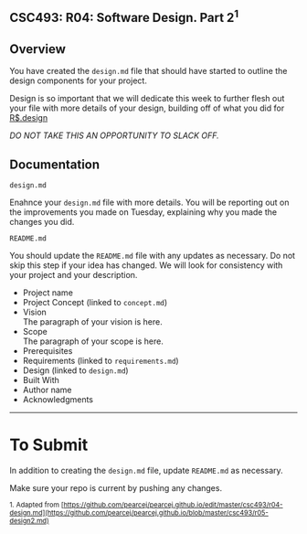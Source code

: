 ## CSC493: R04: Software Design. Part 2<sup>1</sup>

## Overview
You have created the <code>design.md</code> file that should have started to outline the design components for your project.

Design is so important that we will dedicate this week to further flesh out your file with more details of your design, building off of 
what you did for [R$.design](R4.design.md) 

*DO NOT TAKE THIS AN OPPORTUNITY TO SLACK OFF.* 

## Documentation

<code>design.md</code>

Enahnce your <code>design.md</code> file with more details. You will be reporting out on the improvements you made on Tuesday, explaining why you made the changes you did.

<code>README.md</code>

You should update the <code>README.md</code> file with any updates as necessary. Do not skip this step if your idea has changed. We will look for consistency with your project and your description.

- Project name
- Project Concept (linked to <code>concept.md</code>)
- Vision<br>
The paragraph of your vision is here.
- Scope<br>
The paragraph of your scope is here.
- Prerequisites
- Requirements (linked to <code>requirements.md</code>)
- Design (linked to <code>design.md</code>)
- Built With
- Author name
- Acknowledgments

---
# To Submit
In addition to creating the <code>design.md</code> file, update <code>README.md</code> as necessary. 

Make sure your repo is current by pushing any changes.

<sub>1. Adapted from [https://github.com/pearcej/pearcej.github.io/edit/master/csc493/r04-design.md](https://github.com/pearcej/pearcej.github.io/blob/master/csc493/r05-design2.md)</sub>
